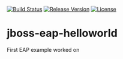 [![Build Status](https://travis-ci.org/garethahealy/jboss-eap-helloworld.svg)](https://travis-ci.org/garethahealy/jboss-eap-helloworld)
[![Release Version](https://img.shields.io/maven-central/v/com.garethahealy.jboss-eap-helloworld/jboss-eap-helloworld-parent.svg?maxAge=2592000)](https://mvnrepository.com/artifact/com.garethahealy.jboss-eap-helloworld/jboss-eap-helloworld-parent)
[![License](https://img.shields.io/hexpm/l/plug.svg?maxAge=2592000)]()

# jboss-eap-helloworld
First EAP example worked on

